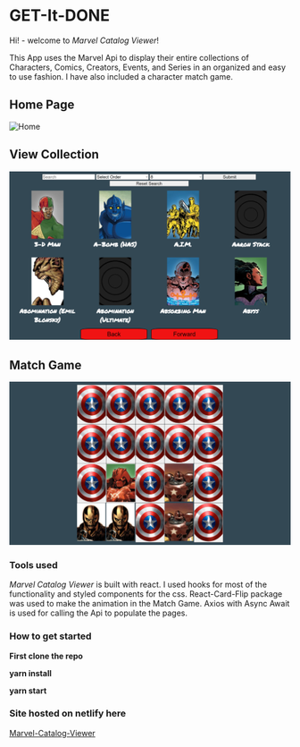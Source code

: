 # GET-It-DONE

Hi! - welcome to _Marvel Catalog Viewer_!

This App uses the Marvel Api to display their entire collections of Characters, Comics, Creators, Events, and Series in an organized and easy to use fashion.  I have also included a character match game.

## Home Page

![Home](src/images/HomePage.png)

## View Collection

![Character](src/images/Characters.png)

## Match Game

![Planner](src/images/Game.png)

### Tools used

_Marvel Catalog Viewer_ is built with react.  I used hooks for most of the functionality and styled components for the css.  React-Card-Flip package was used to make the animation in the Match Game.  Axios with Async Await is used for calling the Api to populate the pages.

### How to get started

**First clone the repo**

**yarn install**

**yarn start**

### Site hosted on netlify here 

[Marvel-Catalog-Viewer](marvel-catalog-viewer.netlify.app)

